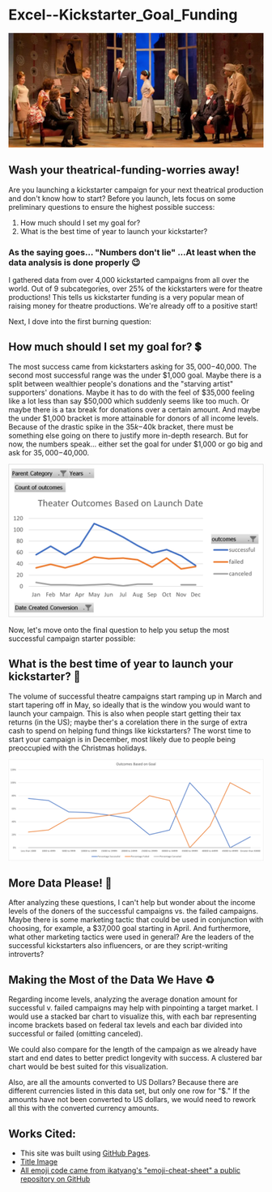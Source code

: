 # Excel--Kickstarter_Goal_Funding
![This is an image](images/header_image.PNG)

## Wash your theatrical-funding-worries away!

Are you launching a kickstarter campaign for your next theatrical production and don't know how to start?
Before you launch, lets focus on some preliminary questions to ensure the highest possible success: 
1. How much should I set my goal for?
2. What is the best time of year to launch your kickstarter?

### As the saying goes... "Numbers don't lie" ...At least when the data analysis is done properly :wink:

I gathered data from over 4,000 kickstarted campaigns from all over the world. Out of 9 subcategories, over 25% of the kickstarters were for theatre productions!  This tells us kickstarter funding is a very popular mean of raising money for theatre productions. We're already off to a positive start!

Next, I dove into the first burning question: 
## How much should I set my goal for? :heavy_dollar_sign:
The most success came from kickstarters asking for $35,000-$40,000. The second most successful range was the under $1,000 goal. Maybe there is a split between wealthier people's donations and the "starving artist" supporters' donations. Maybe it has to do with the feel of $35,000 feeling like a lot less than say $50,000 which suddenly seems like too much. Or maybe there is a tax break for donations over a certain amount. And maybe the under $1,000 bracket is more attainable for donors of all income levels. Because of the drastic spike in the $35k-$40k bracket, there must be something else going on there to justify more in-depth research.  But for now, the numbers speak... either set the goal for under $1,000 or go big and ask for $35,000-$40,000. 

![This is an image](images/Theater_Outcomes_vs_Launch.png)

Now, let's move onto the final question to help you setup the most successful campaign starter possible:
## What is the best time of year to launch your kickstarter? :tulip:
The volume of successful theatre campaigns start ramping up in March and start tapering off in May, so ideally that is the window you would want to launch your campaign. This is also when people start getting their tax returns (in the US); maybe ther's a corelation there in the surge of extra cash to spend on helping fund things like kickstarters? The worst time to start your campaign is in December, most likely due to people being preoccupied with the Christmas holidays. 

![This is an image](images/Outcomes_vs_Goals.png)

## More Data Please! :1234:
After analyzing these questions, I can't help but wonder about the income levels of the doners of the successful campaigns vs. the failed campaigns. Maybe there is some marketing tactic that could be used in conjunction with choosing, for example, a $37,000 goal starting in April. And furthermore, what other marketing tactics were used in general? Are the leaders of the successful kickstarters also influencers, or are they script-writing introverts? 

## Making the Most of the Data We Have :recycle:
Regarding income levels, analyzing the average donation amount for successful v. failed campaigns may help with pinpointing a target market. I would use a stacked bar chart to visualize this, with each bar representing income brackets based on federal tax levels and each bar divided into successful or failed (omitting canceled). 

We could also compare for the length of the campaign as we already have start and end dates to better predict longevity with success. A clustered bar chart would be best suited for this visualization.

Also, are all the amounts converted to US Dollars? Because there are different currencies listed in this data set, but only one row for "$." If the amounts have not been converted to US dollars, we would need to rework all this with the converted currency amounts.





## Works Cited:
- This site was built using [GitHub Pages](https://pages.github.com/).
- [Title Image](https://www.londontheatre1.com/wp-content/uploads/2020/03/Nt-Live.jpg)
- [All emoji code came from ikatyang's "emoji-cheat-sheet" a public repository on GitHub](https://github.com/ikatyang/emoji-cheat-sheet/blob/master/README.md#currency)
